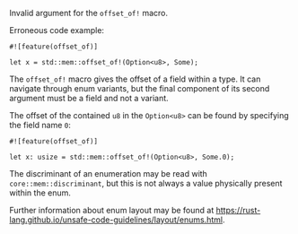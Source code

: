 Invalid argument for the `offset_of!` macro.

Erroneous code example:

```compile_fail,E0795
#![feature(offset_of)]

let x = std::mem::offset_of!(Option<u8>, Some);
```

The `offset_of!` macro gives the offset of a field within a type. It can
navigate through enum variants, but the final component of its second argument
must be a field and not a variant.

The offset of the contained `u8` in the `Option<u8>` can be found by specifying
the field name `0`:

```
#![feature(offset_of)]

let x: usize = std::mem::offset_of!(Option<u8>, Some.0);
```

The discriminant of an enumeration may be read with `core::mem::discriminant`,
but this is not always a value physically present within the enum.

Further information about enum layout may be found at
https://rust-lang.github.io/unsafe-code-guidelines/layout/enums.html.
